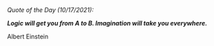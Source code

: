 *Quote of the Day (10/17/2021):*

_**Logic will get you from A to B. Imagination will take you everywhere.**_

Albert Einstein